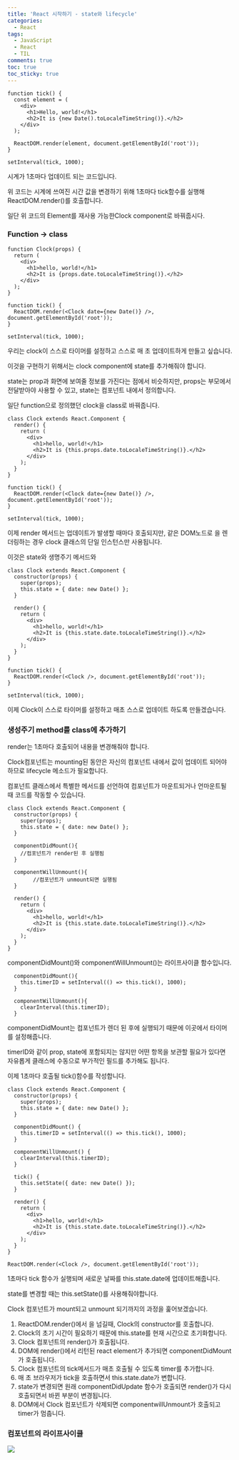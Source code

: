 ```yaml
---
title: 'React 시작하기 - state와 lifecycle'
categories:
  - React
tags:
  - JavaScript
  - React
  - TIL
comments: true
toc: true
toc_sticky: true
---
```


```react
function tick() {
  const element = (
    <div>
      <h1>Hello, world!</h1>
      <h2>It is {new Date().toLocaleTimeString()}.</h2>
    </div>
  );

  ReactDOM.render(element, document.getElementById('root'));
}

setInterval(tick, 1000);
```

시계가 1초마다 업데이트 되는 코드입니다. 

위 코드는 시계에 쓰여진 시간 값을 변경하기 위해 1초마다 tick함수를 실행해 ReactDOM.render()를 호출합니다.

일단 위 코드의 Element를 재사용 가능한Clock component로 바꿔줍시다.

### Function -> class

```react
function Clock(props) {
  return (
    <div>
      <h1>hello, world!</h1>
      <h2>It is {props.date.toLocaleTimeString()}.</h2>
    </div>
  );
}

function tick() {
  ReactDOM.render(<Clock date={new Date()} />, document.getElementById('root'));
}

setInterval(tick, 1000);
```

우리는 clock이 스스로 타이머를 설정하고 스스로 매 초 업데이트하게 만들고 싶습니다. 

이것을 구현하기 위해서는 clock component에 state를 추가해줘야 합니다.

state는 prop과 화면에 보여줄 정보를 가진다는 점에서 비슷하지만, props는 부모에서 전달받아야 사용할 수 있고, state는 컴포넌트 내에서 정의합니다.

일단 function으로 정의했던 clock을 class로 바꿔줍니다.

```react
class Clock extends React.Component {
  render() {
    return (
      <div>
        <h1>hello, world!</h1>
        <h2>It is {this.props.date.toLocaleTimeString()}.</h2>
      </div>
    );
  }
}

function tick() {
  ReactDOM.render(<Clock date={new Date()} />, document.getElementById('root'));
}

setInterval(tick, 1000);
```

이제 render 메서드는 업데이트가 발생할 때마다 호출되지만, 같은 DOM노드로 <Clock /> 을 렌더링하는 경우 clock 클래스의 단일 인스턴스만 사용됩니다. 



이것은 state와 생명주기 메서드와 

```react
class Clock extends React.Component {
  constructor(props) {
    super(props);
    this.state = { date: new Date() };
  }

  render() {
    return (
      <div>
        <h1>hello, world!</h1>
        <h2>It is {this.state.date.toLocaleTimeString()}.</h2>
      </div>
    );
  }
}

function tick() {
  ReactDOM.render(<Clock />, document.getElementById('root'));
}

setInterval(tick, 1000);
```

 이제 Clock이 스스로 타이머를 설정하고 매초 스스로 업데이트 하도록 만들겠습니다.



### 생성주기 method를 class에 추가하기

render는 1초마다 호출되어 내용을 변경해줘야 합니다. 

Clock컴포넌트는 mounting된 동안은 자신의 컴포넌트 내에서 값이 업데이트 되어야 하므로 lifecycle 메소드가 필요합니다.

컴포넌트 클래스에서 특별한 메서드를 선언하여 컴포넌트가 마운트되거나 언마운트될 때 코드를 작동할 수 있습니다.

```react
class Clock extends React.Component {
  constructor(props) {
    super(props);
    this.state = { date: new Date() };
  }

  componentDidMount(){
    //컴포넌트가 render된 후 실행됨
  }

  componentWillUnmount(){
		//컴포넌트가 unmount되면 실행됨
  }

  render() {
    return (
      <div>
        <h1>hello, world!</h1>
        <h2>It is {this.state.date.toLocaleTimeString()}.</h2>
      </div>
    );
  }
}
```

componentDidMount()와 componentWillUnmount()는 라이프사이클 함수입니다.





```react
  componentDidMount(){
    this.timerID = setInterval(() => this.tick(), 1000);
  }

  componentWillUnmount(){
    clearInterval(this.timerID);
  }
```

componentDidMount는 컴포넌트가 렌더 된 후에 실행되기 때문에 이곳에서 타이머를 설정해줍니다.

timerID와 같이 prop, state에 포함되지는 않지만 어떤 항목을 보관할 필요가 있다면 자유롭게 클래스에 수동으로 부가적인 필드를 추가해도 됩니다.



이제 1초마다 호출될 tick()함수를 작성합니다.

```react
class Clock extends React.Component {
  constructor(props) {
    super(props);
    this.state = { date: new Date() };
  }

  componentDidMount() {
    this.timerID = setInterval(() => this.tick(), 1000);
  }

  componentWillUnmount() {
    clearInterval(this.timerID);
  }

  tick() {
    this.setState({ date: new Date() });
  }

  render() {
    return (
      <div>
        <h1>hello, world!</h1>
        <h2>It is {this.state.date.toLocaleTimeString()}.</h2>
      </div>
    );
  }
}

ReactDOM.render(<Clock />, document.getElementById('root'));
```

1초마다 tick 함수가 실행되며 새로운 날짜를 this.state.date에 업데이트해줍니다.

state를 변경할 때는 this.setState()를 사용해줘야합니다.



Clock 컴포넌트가 mount되고 unmount 되기까지의 과정을 훑어보겠습니다.

1. ReactDOM.render()에서 <Clock />을 넘길때, Clock의 constructor를 호출합니다.
2. Clock의 초기 시간이 필요하기 때문에 this.state를 현재 시간으로 초기화합니다.
3. Clock 컴포넌트의 render()가 호출됩니다.
4. DOM에 render()에서 리턴된 react element가 추가되면 componentDidMount가 호출됩니다.
5. Clock 컴포넌트의 tick메서드가 매초 호출될 수 있도록 timer를 추가합니다.
6. 매 초 브라우저가 tick을 호출하면서 this.state.date가 변합니다.
7. state가 변경되면 원래 componentDidUpdate 함수가 호출되면 render()가 다시 호출되면서 바뀐 부분이 변경됩니다.
8. DOM에서 Clock 컴포넌트가 삭제되면 componentwillUnmount가 호출되고 timer가 멈춥니다.





### 컴포넌트의 라이프사이클

![](https://i.ibb.co/88sFWWn/2020-11-01-7-28-17.png)